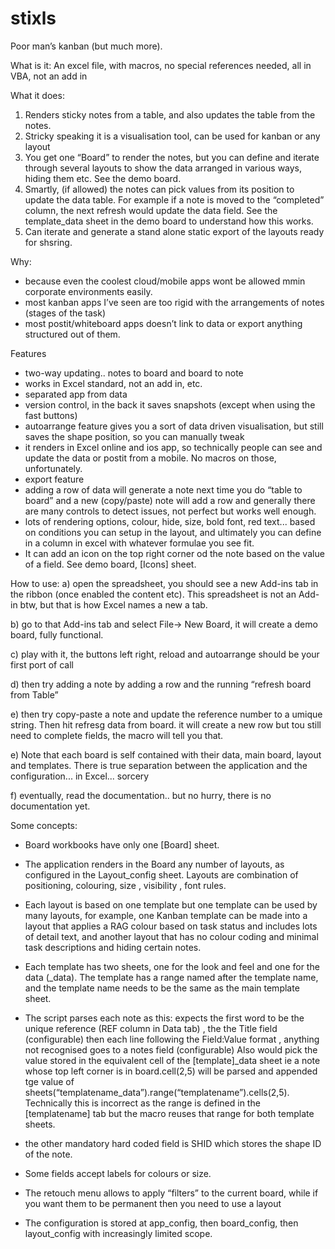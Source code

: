# stixls
Poor man’s kanban (but much more).

What is it:
An excel file, with macros, no special references needed, all in VBA, not an add in

What it does:
1. Renders sticky notes from a table, and also updates the table from the notes.
2. Stricky speaking it is a visualisation tool, can be used for kanban or any layout
3. You get one “Board” to render the notes,  but you can define and iterate through several layouts to show the data arranged in various ways, hiding them etc. See the demo board.
4. Smartly,
 (if allowed) the notes can pick values from its position to update the data table. For example if a note is moved to the “completed” column, the next refresh would update the data field. See the template_data sheet in the demo board to understand how this works.
5. Can iterate and generate a stand alone static export of the layouts ready for shsring.


Why:
- because even the coolest cloud/mobile apps wont be allowed mmin corporate environments easily.
- most kanban apps I’ve seen are too rigid with the arrangements of notes (stages of the task) 
- most postit/whiteboard apps doesn’t link to data or export anything structured out of them.



Features
- two-way updating.. notes to board and board to note
- works in Excel standard, not an add in, etc.
- separated app from data
- version control, in the back it saves snapshots (except when using the fast buttons)
- autoarrange feature gives you a sort of data driven visualisation, but still saves the shape position, so you can manually tweak
- it renders in Excel online and ios app, so technically people can see and update the data or postit from a mobile. No macros on those, unfortunately. 
- export feature 
-  adding a row of data will generate a note next time you do “table to board” and a new (copy/paste) note will add a row and generally there are many controls to detect issues, not perfect but works well enough.
- lots of rendering options, colour, hide, size, bold font, red text... based on conditions you can setup in the layout, and ultimately you can define in a column in excel with whatever formulae you see fit.
- It can add an icon on the top right corner od the note based on the value of a field. See demo board, [Icons] sheet.


How to use:
a) open the spreadsheet, you should see a new Add-ins tab in the ribbon (once enabled the content etc). This spreadsheet is not an Add-in btw, but that is how Excel names a new a tab.

b) go to that Add-ins tab and select File-> New Board, it will create a demo board, fully functional.

c) play with it, the buttons left right, reload and autoarrange should be your first port of call

d) then try adding a note by adding a row and the running “refresh board from Table”

e) then try copy-paste a note and update the reference number to a umique string.  Then hit refresg data from board. it will create a new row but tou still need to
complete fields, the macro will tell you that.

e) Note that each board is self contained with their data, main board, layout and templates. There is true separation between the application and the configuration... in Excel... sorcery


f) eventually, read the documentation.. but no hurry, there is no documentation yet.

Some  concepts:
- Board workbooks have only one [Board] sheet.
- The application renders in the Board any number of layouts, as configured in the Layout_config sheet. Layouts are combination of positioning, colouring, size , visibility , font rules.
- Each layout is based on one template but one template can be used by many layouts, for example, one Kanban template can be made into a layout that applies a RAG colour based on task status and includes lots of detail text, and another layout that has no colour coding and minimal task descriptions and hiding certain notes.
- Each template has two sheets, one for the look and feel and one for the data (_data). The template has a range named after the template name, and the template  name needs to be the same as the main template sheet. 
- The script parses each note as this: expects the first word to be the unique reference (REF column in Data tab) , the  the Title field (configurable) then each line following the Field:Value format , anything not recognised goes to a notes field (configurable)
Also would pick the value stored in the equivalent cell of the [template]_data sheet ie a note whose top left corner is in board.cell(2,5) will be parsed and appended tge value of sheets(“templatename_data”).range(“templatename”).cells(2,5). Technically this is incorrect as the range is defined in the [templatename] tab but the macro reuses that range for both template sheets.
      
- the other mandatory hard coded field is SHID which stores the shape ID of the note.

- Some fields accept labels for colours or size. 

- The retouch menu allows to apply “filters” to the current board, while if you want them to be permanent then you need to use a layout 

- The configuration is stored at app_config, then board_config, then layout_config with increasingly limited scope.

